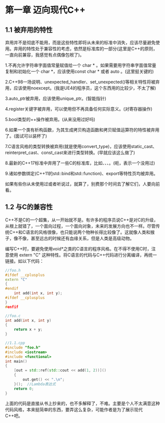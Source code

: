 # 第一章 迈向现代C++

## 1.1 被弃用的特性

弃用并不是彻底不能用，而是这些特性即将从未来的标准中消失，应该尽量避免使用。弃用的特性处于兼容性的考虑，依然是标准库的一部分(这里是C++的原则，一直向前兼容，我感觉有点偶像包袱了)。

1.不再允许字符串字面值常量赋值给一个 char * 。如果需要用字符串字面值常量复制和初始化一个 char *，应该使用const char * 或者 auto 。(这里挺关键的)

2.C++98一场说明、unexpected_handler、set_unexpected()等相关特性将被弃用，应该使用noexcept。(我是UE4的程序员，这个东西用的比较少，不太了解)

3.auto_ptr被弃用，应该使用unique_ptr。(智能指针)

4.register关键字被弃用，可以使用但不再具备任何实际意义。(对寄存器操作)

5.bool类型的++操作被弃用。(从来没用过好吗)

6.如果一个类有析构函数，为其生成拷贝构造函数和拷贝赋值运算符的特性被弃用了。(面试可以装杯了)

7.C语言风格的类型转换被弃用(就是使用convert_type)，应该使用static_cast、reinterpret_cast、const_cast来进行类型转换。(早就应该这么做了)

8.最新的C++17标准中弃用了一些C的标准库，比如<ccomplex>、<cstdalign>、<cstdbool>、<ctgmath>。(呃，表示一个没用过)

9.诸如参数绑定(C++11的std::bind和std::function)、export等特性页均被弃用。

如果有些你从未使用过或者听说过，就算了，别费那个时间去了解它们，人要向前看。

## 1.2 与C的兼容性

C++不是C的一个超集，从一开始就不是。有许多的程序员说C++是对C的升级，从根上就错了，一个面向过程，一个面向对象，未来的发展方向也不一样。尽管传统C++和C语言的风格很像，也只能说两个物种长得比较像了。这就像人类和猴子，像不像，甚至远古的时候还有血缘关系，但是人类是高级动物。

编写C++时，要避免使用void*之类的C语言的程序风格。在不得不使用C时，注意使用 extern "C" 这种特性。将C语言的代码与C++代码进行分离编译，再统一链接。如以下代码：

```c++
//foo.h
#ifdef __cplusplus
extern "C"
{
#endif
	int add(int x, int y);
#ifdef __cplusplus
}
#enfif

//foo.c
int add(int x, int y)
{
    return x + y;
}

//1.1.cpp
#include "foo.h"
#include <iostream>
#include <functional>
int main()
{
    [out = std::ref(std::cout << add(1, 2))]()
    {
        out.get() << ".\n";
    }();  //Lambda表达式
    return 0;
}
```

上面的代码是直接从书上抄来的，也不多解释了，不难。主要是个人不太满意这种代码风格，本来挺简单的东西，要弄这么复杂，可能作者是为了展示现代C++吧。